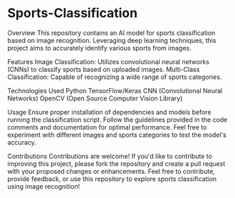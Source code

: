 # Sports-Classification

Overview
This repository contains an AI model for sports classification based on image recognition. Leveraging deep learning techniques, this project aims to accurately identify various sports from images.

Features
Image Classification: Utilizes convolutional neural networks (CNNs) to classify sports based on uploaded images.
Multi-Class Classification: Capable of recognizing a wide range of sports categories.

Technologies Used
Python
TensorFlow/Keras
CNN (Convolutional Neural Networks)
OpenCV (Open Source Computer Vision Library)

Usage
Ensure proper installation of dependencies and models before running the classification script.
Follow the guidelines provided in the code comments and documentation for optimal performance.
Feel free to experiment with different images and sports categories to test the model's accuracy.

Contributions
Contributions are welcome! If you'd like to contribute to improving this project, please fork the repository and create a pull request with your proposed changes or enhancements.
Feel free to contribute, provide feedback, or use this repository to explore sports classification using image recognition!
